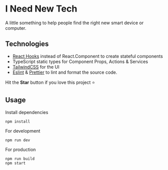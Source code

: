 # I Need New Tech

A little something to help people find the right new smart device or computer.

## Technologies

- [React Hooks](https://reactjs.org/docs/hooks-intro.html) instead of React.Component to create stateful components
- TypeScript static types for Component Props, Actions & Services
- [TailwindCSS](https://tailwindcss.com/) for the UI
- [Eslint](https://eslint.org/) & [Prettier](https://prettier.io/) to lint and format the source code.

Hit the **Star** button if you love this project ⭐️

## Usage

Install dependencies

```
npm install
```

For development

```
npm run dev
```

For production

```
npm run build
npm start
```
